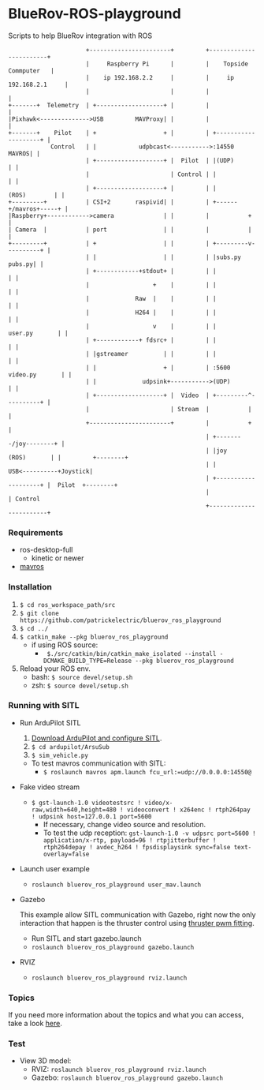 # BlueRov-ROS-playground
Scripts to help BlueRov integration with ROS

```ascii
                      +-----------------------+         +------------------------+
                      |     Raspberry Pi      |         |    Topside Commputer   |
                      |    ip 192.168.2.2     |         |     ip 192.168.2.1     |
                      |                       |         |                        |
+-------+  Telemetry  | +-------------------+ |         |                        |
|Pixhawk<-------------->USB         MAVProxy| |         |                        |
+-------+    Pilot    | +                   + |         | +--------------------+ |
            Control   | |            udpbcast<----------->:14550         MAVROS| |
                      | +-------------------+ |  Pilot  | |(UDP)               | |
                      |                       | Control | |                    | |
                      | +-------------------+ |         | |       (ROS)        | |
+---------+           | CSI+2       raspivid| |         | +------+/mavros+-----+ |
|Raspberry+------------>camera              | |         |           +            |
| Camera  |           | port                | |         |           |            |
+---------+           | +                   | |         | +---------v----------+ |
                      | |                   | |         | |subs.py      pubs.py| |
                      | +------------+stdout+ |         | |                    | |
                      |                  +    |         | |                    | |
                      |             Raw  |    |         | |                    | |
                      |             H264 |    |         | |                    | |
                      |                  v    |         | |      user.py       | |
                      | +------------+ fdsrc+ |         | |                    | |
                      | |gstreamer          | |         | |                    | |
                      | |                   + |         | :5600 video.py       | |
                      | |             udpsink+----------->(UDP)                | |
                      | +-------------------+ |  Video  | +---------^----------+ |
                      |                       | Stream  |           |            |
                      +-----------------------+         |           +            |
                                                        | +--------/joy--------+ |
                                                        | |joy     (ROS)       | |         +--------+
                                                        | |                  USB<----------+Joystick|
                                                        | +--------------------+ |  Pilot  +--------+
                                                        |                        | Control
                                                        +------------------------+
```
### Requirements ###
- ros-desktop-full
  - kinetic or newer
- [mavros](http://wiki.ros.org/mavros)

### Installation ###
 1. `$ cd ros_workspace_path/src`
 2. `$ git clone https://github.com/patrickelectric/bluerov_ros_playground`
 3. `$ cd ../`
 4. `$ catkin_make --pkg bluerov_ros_playground`
    - if using ROS source:
        - ` $./src/catkin/bin/catkin_make_isolated --install -DCMAKE_BUILD_TYPE=Release --pkg bluerov_ros_playground`
 5. Reload your ROS env.
    - bash: `$ source devel/setup.sh`
    - zsh: `$ source devel/setup.sh`

### Running with SITL ###
- Run ArduPilot SITL

    1. [Download ArduPilot and configure SITL](http://ardupilot.org/dev/docs/setting-up-sitl-on-linux.html).
    2. `$ cd ardupilot/ArsuSub`
    3. `$ sim_vehicle.py`

    - To test mavros communication with SITL:
        - `$ roslaunch mavros apm.launch fcu_url:=udp://0.0.0.0:14550@`

- Fake video stream

    - `$ gst-launch-1.0 videotestsrc ! video/x-raw,width=640,height=480 ! videoconvert ! x264enc ! rtph264pay ! udpsink host=127.0.0.1 port=5600`
        - If necessary, change video source and resolution.
        - To test the udp reception: `gst-launch-1.0 -v udpsrc port=5600 ! application/x-rtp, payload=96 ! rtpjitterbuffer ! rtph264depay ! avdec_h264 ! fpsdisplaysink sync=false text-overlay=false`

- Launch user example

    - `roslaunch bluerov_ros_playground user_mav.launch`

- Gazebo

    This example allow SITL communication with Gazebo, right now the only interaction that happen is the thruster control using [thruster pwm fitting](https://colab.research.google.com/notebook#fileId=1CEDW9ONTJ8Aik-HVsqck8Y_EcHYLg0zK).
    - Run SITL and start gazebo.launch
    - `roslaunch bluerov_ros_playground gazebo.launch`

- RVIZ
    - `roslaunch bluerov_ros_playground rviz.launch`



### Topics ###
If you need more information about the topics and what you can access, take a look [here](doc/topics_and_data.md).

### Test ###
- View 3D model:
    - RVIZ: `roslaunch bluerov_ros_playground rviz.launch`
    - Gazebo: `roslaunch bluerov_ros_playground gazebo.launch`
